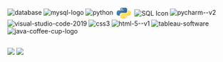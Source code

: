 <div style="display: inline_block"><br>
   <img width="48" height="48" src="https://img.icons8.com/glassmorphism/48/database.png" alt="database"/>
   <img width="48" height="48" src="https://img.icons8.com/fluency/48/mysql-logo.png" alt="mysql-logo"/>
   <img width="48" height="48" src="https://img.icons8.com/fluency/48/python.png" alt="python"/>
  <img align="center" alt="Python Icon" height="30" width="40" src="https://raw.githubusercontent.com/devicons/devicon/master/icons/python/python-original.svg"> 
 <img align="center" alt="SQL Icon" height="30" width="40" src="https://cdn.jsdelivr.net/gh/devicons/devicon/icons/mysql/mysql-original-wordmark.svg">
 <img width="48" height="48" src="https://img.icons8.com/color/48/pycharm--v2.png" alt="pycharm--v2"/>
<img width="48" height="48" src="https://img.icons8.com/color/48/visual-studio-code-2019.png" alt="visual-studio-code-2019"/>
<img width="48" height="48" src="https://img.icons8.com/color/48/css3.png" alt="css3"/>
<img width="48" height="48" src="https://img.icons8.com/color/48/html-5--v1.png" alt="html-5--v1"/>
<img width="48" height="48" src="https://img.icons8.com/color/48/tableau-software.png" alt="tableau-software"/>
<img width="48" height="48" src="https://img.icons8.com/fluency/48/java-coffee-cup-logo.png" alt="java-coffee-cup-logo"/>

          
            
          

</div>
  
  ##
 
<div> 
  <a href = "mailto:raissaalvimt@gmail.com"><img src="https://img.shields.io/badge/-Gmail-%23333?style=for-the-badge&logo=gmail&logoColor=white" target="_blank"></a>
  <a href="https://www.linkedin.com/in/raissaalvimt/" target="_blank"><img src="https://img.shields.io/badge/-LinkedIn-%230077B5?style=for-the-badge&logo=linkedin&logoColor=white" target="_blank"></a> 
  
</div>

